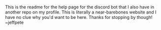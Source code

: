 This is the readme for the help page for the discord bot that I also have in another repo on my profile. This is literally a near-barebones website and I have no clue why you'd want to be here. Thanks for stopping by though!
~jeffpete
